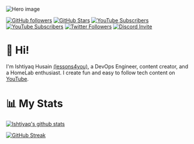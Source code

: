 
![Hero image]()

[![GitHub followers](https://img.shields.io/github/followers/ishtiyaq?logo=GitHub&style=for-the-badge)](https://github.com/ishtiyaq)
[![GitHub Stars](https://img.shields.io/github/stars/ishtiyaq?logo=github&style=for-the-badge)](https://github.com/ishtiyaq)
[![YouTube Subscribers](https://img.shields.io/youtube/channel/subscribers/UCKvKAV4ltlzrewm44kucSUA?logo=youtube&logoColor=E05D44&style=for-the-badge&label=YouTube)](https://www.youtube.com/c/IshtiyaqHusain?sub_confirmation=1) 
[![YouTube Subscribers](https://img.shields.io/youtube/channel/subscribers/UCKvKAV4ltlzrewm44kucSUA?logo=youtube&logoColor=E05D44&style=for-the-badge&label=YouTube)](https://www.youtube.com/c/Lessons4You?sub_confirmation=1) 
[![Twitter Followers](https://img.shields.io/twitter/follow/ishtiyaqhu?color=0E7FC0&logo=twitter&style=for-the-badge&label=Twitter)](https://twitter.com/ishtiyaqhu)
[![Discord Invite](https://img.shields.io/discord/274837179316961280?color=4A55CC&label=Discord&logo=discord&style=for-the-badge)](https://discord.gg/pfNfPfff)
<!-- [![Support me on Patreon](https://img.shields.io/endpoint.svg?url=https%3A%2F%2Fshieldsio-patreon.vercel.app%2Fapi%3Fusername%3Dishtiyaq%26type%3Dpatrons&style=for-the-badge)](https://patreon.com/ishtiyaq) -->

# 👋 Hi!

I'm Ishtiyaq Husain [(lessons4you)](https://links.ishtiyaq.com), a DevOps Engineer, content creator, and a HomeLab enthusiast.   I create fun and easy to follow tech content on [YouTube](https://www.youtube.com/c/IshtiyaqHusain?sub_confirmation=1).

# 📊 My Stats

[![Ishtiyaq's github stats](https://github-readme-stats.vercel.app/api?username=ishtiyaq&show_icons=true&count_private=true&theme=radical&hide=stars)](https://github.com/ishtiyaq)

[![GitHub Streak](https://github-readme-streak-stats.herokuapp.com/?user=ishtiyaq&theme=dark&count_private=true&theme=radical)](https://github.com/ishtiyaq)
